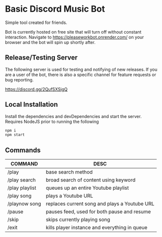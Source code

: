 # Basic Discord Music Bot

Simple tool created for friends.

Bot is currently hosted on free site that will turn off without constant interaction. Navigate to <https://pleaseworkbot.onrender.com/> on your browser and the bot will spin up shortly after.

## Release/Testing Server

The following server is used for testing and notifying of new releases. If you are a user of the bot, there is also a specific channel for feature requests or bug reporting.

<https://discord.gg/2QufSXSjgQ>

## Local Installation

Install the dependencies and devDependencies and start the server. Requires NodeJS prior to running the following

```sh
npm i
npm start
```

## Commands

| COMMAND        | DESC                                          |
| -------------- | --------------------------------------------- |
| /play          | base search method                            |
| /play search   | broad search of content using keyword         |
| /play playlist | queues up an entire Youtube playlist          |
| /play song     | plays a Youtube URL                           |
| /playnow song  | replaces current song and plays a Youtube URL |
| /pause         | pauses feed, used for both pause and resume   |
| /skip          | skips currently playing song                  |
| /exit          | kills player instance and everything in queue |
